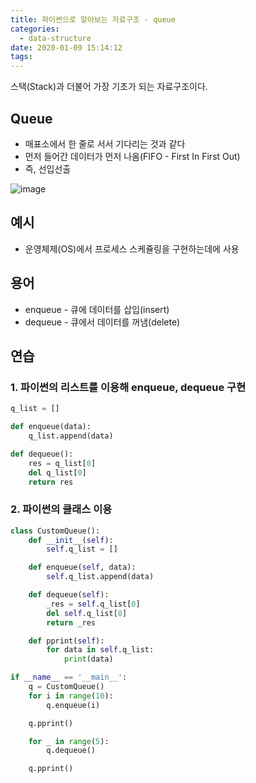 ```yaml
---
title: 파이썬으로 알아보는 자료구조 - queue
categories:
  - data-structure
date: 2020-01-09 15:14:12
tags:
---
```


스택(Stack)과 더불어 가장 기초가 되는 자료구조이다.

## Queue

- 매표소에서 한 줄로 서서 기다리는 것과 같다
- 먼저 들어간 데이터가 먼저 나옴(FIFO - First In First Out)
- 즉, 선입선출

![image](https://user-images.githubusercontent.com/13075035/72041863-070c2e00-32f0-11ea-8b64-5c0f27e34f69.png)

## 예시

- 운영체제(OS)에서 프로세스 스케쥴링을 구현하는데에 사용

## 용어

- enqueue - 큐에 데이터를 삽입(insert)
- dequeue - 큐에서 데이터를 꺼냄(delete)

## 연습

### 1. 파이썬의 리스트를 이용해 enqueue, dequeue 구현

```python
q_list = []

def enqueue(data):
    q_list.append(data)

def dequeue():
    res = q_list[0]
    del q_list[0]
    return res
```

### 2. 파이썬의 클래스 이용

```python
class CustomQueue():
    def __init__(self):
        self.q_list = []

    def enqueue(self, data):
        self.q_list.append(data)

    def dequeue(self):
        _res = self.q_list[0]
        del self.q_list[0]
        return _res

    def pprint(self):
        for data in self.q_list:
            print(data)

if __name__ == '__main__':
    q = CustomQueue()
    for i in range(10):
        q.enqueue(i)

    q.pprint()

    for _ in range(5):
        q.dequeue()

    q.pprint()
```
